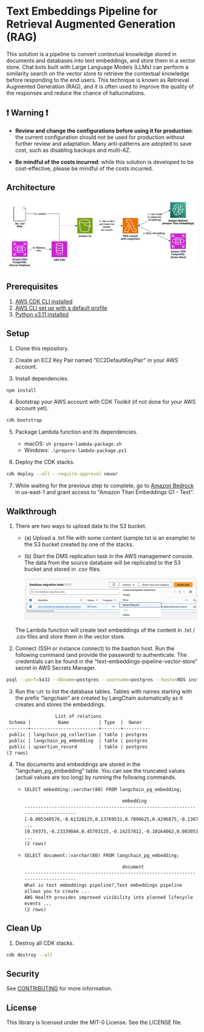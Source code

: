 # Text Embeddings Pipeline for Retrieval Augmented Generation (RAG)

This solution is a pipeline to convert contextual knowledge stored in documents and databases into text embeddings, and store them in a vector store. Chat bots built with Large Language Models (LLMs) can perform a similarity search on the vector store to retrieve the contextual knowledge before responding to the end users. This technique is known as Retrieval Augmented Generation (RAG), and it is often used to improve the quality of the responses and reduce the chance of hallucinations.

## ❗ Warning ❗

- **Review and change the configurations before using it for production**: the current configuration should not be used for production without further review and adaptation. Many anti-patterns are adopted to save cost, such as disabling backups and multi-AZ.

- **Be mindful of the costs incurred**: while this solution is developed to be cost-effective, please be mindful of the costs incurred.

## Architecture

!["Architecture"](diagrams/text-embeddings-pipeline.jpg "Architecture")

## Prerequisites

1. [AWS CDK CLI installed](https://docs.aws.amazon.com/cdk/v2/guide/cli.html)
2. [AWS CLI set up with a default profile](https://docs.aws.amazon.com/cli/latest/userguide/cli-configure-files.html#cli-configure-files-methods)
3. [Python v3.11 installed](https://www.python.org/downloads/)

## Setup

1. Clone this repository.

2. Create an EC2 Key Pair named "EC2DefaultKeyPair" in your AWS account.

3. Install dependencies.

```bash
npm install
```

4. Bootstrap your AWS account with CDK Toolkit (if not done for your AWS account yet).

```bash
cdk bootstrap
```

5. Package Lambda function and its dependencies.

   - macOS: `sh prepare-lambda-package.sh`
   - Windows: `.\prepare-lambda-package.ps1`

6. Deploy the CDK stacks.

```bash
cdk deploy --all --require-approval never
```

7. While waiting for the previous step to complete, go to [Amazon Bedrock](https://us-east-1.console.aws.amazon.com/bedrock/home?region=us-east-1#/modelaccess) in us-east-1 and grant access to "Amazon Titan Embeddings G1 - Text".

## Walkthrough

1. There are two ways to upload data to the S3 bucket.

   - (a) Upload a .txt file with some content (sample.txt is an example) to the S3 bucket created by one of the stacks.

   - (b) Start the DMS replication task in the AWS management console. The data from the source database will be replicated to the S3 bucket and stored in .csv files.

      !["Start DMS replication task"](screenshots/start-dms-replication-task.png "Start DMS replication task")

   The Lambda function will create text embeddings of the content in .txt / .csv files and store them in the vector store.

2. Connect (SSH or instance connect) to the bastion host. Run the following command (and provide the password) to authenticate. The credentials can be found in the "text-embeddings-pipeline-vector-store" secret in AWS Secrets Manager.

```bash
psql --port=5432 --dbname=postgres --username=postgres --host=<RDS instance DNS name>
```

3. Run the ```\dt``` to list the database tables. Tables with names starting with the prefix "langchain" are created by LangChain automatically as it creates and stores the embeddings.

```
                  List of relations
 Schema |          Name           | Type  |  Owner
--------+-------------------------+-------+----------
 public | langchain_pg_collection | table | postgres
 public | langchain_pg_embedding  | table | postgres
 public | upsertion_record        | table | postgres
(3 rows)
```

4. The documents and embeddings are stored in the "langchain_pg_embedding" table. You can see the truncated values (actual values are too long) by running the following commands.

   - ```SELECT embedding::varchar(80) FROM langchain_pg_embedding;```
      ```
                                          embedding                                     
      ----------------------------------------------------------------------------------
      [-0.005340576,-0.61328125,0.13769531,0.7890625,0.4296875,-0.13671875,-0.01379394 ...
      [0.59375,-0.23339844,0.45703125,-0.14257812,-0.18164062,0.0030517578,-0.00933837 ...
      (2 rows)
      ```
   - ```SELECT document::varchar(80) FROM langchain_pg_embedding;```
      ```
                                          document                                     
      ----------------------------------------------------------------------------------
      What is text embeddings pipeline?,Text embeddings pipeline allows you to create ...
      AWS Health provides improved visibility into planned lifecycle events ...
      (2 rows)
      ```

## Clean Up

1. Destroy all CDK stacks.

```bash
cdk destroy --all
```

## Security

See [CONTRIBUTING](CONTRIBUTING.md#security-issue-notifications) for more information.

## License

This library is licensed under the MIT-0 License. See the LICENSE file.